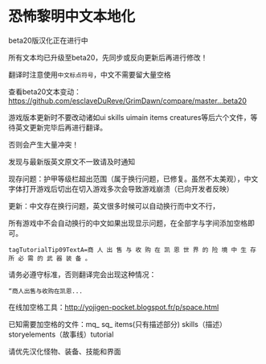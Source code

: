 恐怖黎明中文本地化
===

beta20版汉化正在进行中

所有文本均已升级至beta20，先同步或反向更新后再进行修改！

翻译时注意使用`中文标点符号`，中文不需要留大量空格

查看beta20文本变动：https://github.com/esclaveDuReve/GrimDawn/compare/master...beta20

游戏版本更新时不要改动诸如ui skills uimain items creatures等后六个文件，等待英文更新完毕后再进行翻译。

否则会产生大量冲突！

发现与最新版英文原文不一致请及时通知

现存问题：护甲等级栏超出范围（属于换行问题，已修复。虽然不太美观），中文字体打开游戏后切出在切入游戏多次会导致游戏崩溃（已向开发者反映）

更新：中文存在换行问题，英文很多时候可以自动换行而中文不行，

所有游戏中不会自动换行的中文如果出现显示问题，在全部字与字间添加空格即可。

`tagTutorialTip09TextA=商 人 出 售 与 收 购 在 凯 恩 世 界 的 险 境 中 生 存 所 必 需 的 武 器 装 备 。`

请务必遵守标准，否则翻译完会出现这种情况：

`“商人出售与收购在凯恩...`

在线加空格工具：http://yojigen-pocket.blogspot.fr/p/space.html

已知需要加空格的文件：mq_ sq_ items(只有描述部分) skills（描述） storyelements（故事线）tutorial 

请优先汉化怪物、装备、技能和界面

